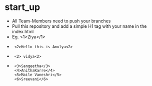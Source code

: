 # start_up

- All Team-Members need to push your branches
- Pull this repository and add a simple H1 tag with your name in the index.html
- Eg. <1>Ziya</1>
-      <2>Hello this is Amulya<2>
-      <2> vidya<2>
-      <3>Sangeetha</3>
       <4>AnithaKarre</4>
       <5>Maile Vaneshri</5>
       <6>Sreevani</6>

